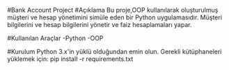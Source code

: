 #Bank Account Project
#Açıklama
Bu proje,OOP kullanılarak oluşturulmuş müşteri ve hesap yönetimini simüle eden bir Python uygulamasıdır. Müşteri bilgilerini ve hesap bilgilerini yönetir ve faiz hesaplamaları yapar.

#Kullanılan Araçlar
-Python
-OOP

#Kurulum
Python 3.x'in yüklü olduğundan emin olun.
Gerekli kütüphaneleri yüklemek için:
pip install -r requirements.txt
